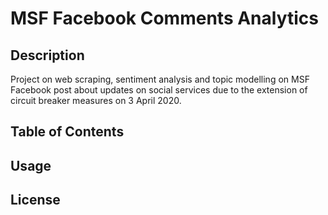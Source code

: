 # MSF Facebook Comments Analytics

## Description
Project on web scraping, sentiment analysis and topic modelling on MSF Facebook post about updates on social services due to the extension of circuit breaker measures on 3 April 2020.

## Table of Contents

## Usage

## License
